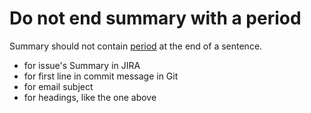 # Do not end summary with a period

Summary should not contain [period](https://en.wikipedia.org/wiki/Full_stop) at the end of a sentence.

- for issue's Summary in JIRA
- for first line in commit message in Git
- for email subject
- for headings, like the one above
